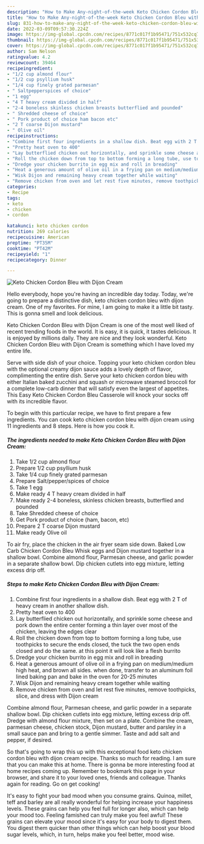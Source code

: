 ```yaml
---
description: "How to Make Any-night-of-the-week Keto Chicken Cordon Bleu with Dijon Cream"
title: "How to Make Any-night-of-the-week Keto Chicken Cordon Bleu with Dijon Cream"
slug: 831-how-to-make-any-night-of-the-week-keto-chicken-cordon-bleu-with-dijon-cream
date: 2022-03-09T09:57:30.224Z
image: https://img-global.cpcdn.com/recipes/8771c017f1b95471/751x532cq70/keto-chicken-cordon-bleu-with-dijon-cream-recipe-main-photo.jpg
thumbnail: https://img-global.cpcdn.com/recipes/8771c017f1b95471/751x532cq70/keto-chicken-cordon-bleu-with-dijon-cream-recipe-main-photo.jpg
cover: https://img-global.cpcdn.com/recipes/8771c017f1b95471/751x532cq70/keto-chicken-cordon-bleu-with-dijon-cream-recipe-main-photo.jpg
author: Sam Nelson
ratingvalue: 4.2
reviewcount: 39464
recipeingredient:
- "1/2 cup almond flour"
- "1/2 cup psyllium husk"
- "1/4 cup finely grated parmesan"
- " Saltpepperspices of choice"
- "1 egg"
- "4 T heavy cream divided in half"
- "2-4 boneless skinless chicken breasts butterflied and pounded"
- " Shredded cheese of choice"
- " Pork product of choice ham bacon etc"
- "2 T coarse Dijon mustard"
- " Olive oil"
recipeinstructions:
- "Combine first four ingredients in a shallow dish. Beat egg with 2 T of heavy cream in another shallow dish."
- "Pretty heat oven to 400"
- "Lay butterflied chicken out horizontally, and sprinkle some cheese and pork down the entire center forming a thin layer over most of the chicken, leaving the edges clear"
- "Roll the chicken down from top to bottom forming a long tube, use toothpicks to secure the ends closed, the tuck the two open ends closed and do the same. at this point it will look like a flesh burrito"
- "Dredge your chicken burrito in egg mix and roll in breading"
- "Heat a generous amount of olive oil in a frying pan on medium/medium high heat, and brown all sides. when done, transfer to an aluminum foil lined baking pan and bake in the oven for 20-25 minutes"
- "Wisk Dijon and remaining heavy cream together while waiting"
- "Remove chicken from oven and let rest five minutes, remove toothpicks, slice, and dress with Dijon cream"
categories:
- Recipe
tags:
- keto
- chicken
- cordon

katakunci: keto chicken cordon 
nutrition: 269 calories
recipecuisine: American
preptime: "PT35M"
cooktime: "PT42M"
recipeyield: "1"
recipecategory: Dinner

---
```



![Keto Chicken Cordon Bleu with Dijon Cream](https://img-global.cpcdn.com/recipes/8771c017f1b95471/751x532cq70/keto-chicken-cordon-bleu-with-dijon-cream-recipe-main-photo.jpg)

Hello everybody, hope you're having an incredible day today. Today, we're going to prepare a distinctive dish, keto chicken cordon bleu with dijon cream. One of my favorites. For mine, I am going to make it a little bit tasty. This is gonna smell and look delicious.

Keto Chicken Cordon Bleu with Dijon Cream is one of the most well liked of recent trending foods in the world. It is easy, it is quick, it tastes delicious. It is enjoyed by millions daily. They are nice and they look wonderful. Keto Chicken Cordon Bleu with Dijon Cream is something which I have loved my entire life.

Serve with side dish of your choice. Topping your keto chicken cordon bleu with the optional creamy dijon sauce adds a lovely depth of flavor, complimenting the entire dish. Serve your keto chicken cordon bleu with either Italian baked zucchini and squash or microwave steamed broccoli for a complete low-carb dinner that will satisfy even the largest of appetites. This Easy Keto Chicken Cordon Bleu Casserole will knock your socks off with its incredible flavor.


To begin with this particular recipe, we have to first prepare a few ingredients. You can cook keto chicken cordon bleu with dijon cream using 11 ingredients and 8 steps. Here is how you cook it.

<!--inarticleads1-->

##### The ingredients needed to make Keto Chicken Cordon Bleu with Dijon Cream:

1. Take 1/2 cup almond flour
1. Prepare 1/2 cup psyllium husk
1. Take 1/4 cup finely grated parmesan
1. Prepare  Salt/pepper/spices of choice
1. Take 1 egg
1. Make ready 4 T heavy cream divided in half
1. Make ready 2-4 boneless, skinless chicken breasts, butterflied and pounded
1. Take  Shredded cheese of choice
1. Get  Pork product of choice (ham, bacon, etc)
1. Prepare 2 T coarse Dijon mustard
1. Make ready  Olive oil


To air fry, place the chicken in the air fryer seam side down. Baked Low Carb Chicken Cordon Bleu Whisk eggs and Dijon mustard together in a shallow bowl. Combine almond flour, Parmesan cheese, and garlic powder in a separate shallow bowl. Dip chicken cutlets into egg mixture, letting excess drip off. 

<!--inarticleads2-->

##### Steps to make Keto Chicken Cordon Bleu with Dijon Cream:

1. Combine first four ingredients in a shallow dish. Beat egg with 2 T of heavy cream in another shallow dish.
1. Pretty heat oven to 400
1. Lay butterflied chicken out horizontally, and sprinkle some cheese and pork down the entire center forming a thin layer over most of the chicken, leaving the edges clear
1. Roll the chicken down from top to bottom forming a long tube, use toothpicks to secure the ends closed, the tuck the two open ends closed and do the same. at this point it will look like a flesh burrito
1. Dredge your chicken burrito in egg mix and roll in breading
1. Heat a generous amount of olive oil in a frying pan on medium/medium high heat, and brown all sides. when done, transfer to an aluminum foil lined baking pan and bake in the oven for 20-25 minutes
1. Wisk Dijon and remaining heavy cream together while waiting
1. Remove chicken from oven and let rest five minutes, remove toothpicks, slice, and dress with Dijon cream


Combine almond flour, Parmesan cheese, and garlic powder in a separate shallow bowl. Dip chicken cutlets into egg mixture, letting excess drip off. Dredge with almond flour mixture, then set on a plate. Combine the cream, parmesan cheese, chicken stock, Dijon mustard, butter and parsley in a small sauce pan and bring to a gentle simmer. Taste and add salt and pepper, if desired. 

So that's going to wrap this up with this exceptional food keto chicken cordon bleu with dijon cream recipe. Thanks so much for reading. I am sure that you can make this at home. There is gonna be more interesting food at home recipes coming up. Remember to bookmark this page in your browser, and share it to your loved ones, friends and colleague. Thanks again for reading. Go on get cooking!

It's easy to fight your bad mood when you consume grains. Quinoa, millet, teff and barley are all really wonderful for helping increase your happiness levels. These grains can help you feel full for longer also, which can help your mood too. Feeling famished can truly make you feel awful! These grains can elevate your mood since it's easy for your body to digest them. You digest them quicker than other things which can help boost your blood sugar levels, which, in turn, helps make you feel better, mood wise.

